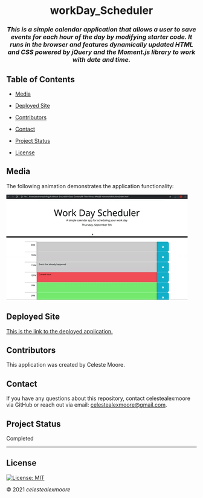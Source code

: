 <div align="center">

# workDay_Scheduler

### _This is a simple calendar application that allows a user to save events for each hour of the day by modifying starter code. It runs in the browser and features dynamically updated HTML and CSS powered by jQuery and the Moment.js library to work with date and time._
</div>

## Table of Contents

- [Media](#Media)

- [Deployed Site](#deployed-site)

- [Contributors](#Contributors)

- [Contact](#Contact)

- [Project Status](#project-status)

- [License](#License)

## Media

The following animation demonstrates the application functionality:

![A user scrolls through the scheduler, adds an event and saves the changes.](./Assets/images/05-third-party-apis-homework-demo.gif)

## Deployed Site

   [This is the link to the deployed application.](https://celestealexmoore.github.io/workDay_Scheduler/)

## Contributors

This application was created by Celeste Moore.

## Contact

If you have any questions about this repository, contact celestealexmoore via GitHub or reach out via email:
celestealexmoore@gmail.com.

## Project Status

Completed

---

## License

[![License: MIT](https://img.shields.io/badge/License-MIT-blueviolet.svg)](https://opensource.org/licenses/MIT)

© 2021 _celestealexmoore_